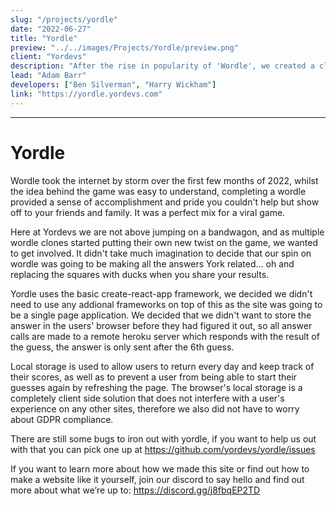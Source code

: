 ```yaml
---
slug: "/projects/yordle"
date: "2022-06-27"
title: "Yordle"
preview: "../../images/Projects/Yordle/preview.png"
client: "Yordevs"
description: "After the rise in popularity of 'Wordle', we created a clone of the game where every answer was in some way related to York"
lead: "Adam Barr"
developers: ["Ben Silverman", "Harry Wickham"]
link: "https://yordle.yordevs.com"
---
```


---

# Yordle

Wordle took the internet by storm over the first few months of 2022, whilst the idea behind the game was easy to understand, completing a wordle provided a sense of accomplishment and pride you couldn't help but show off to your friends and family. It was a perfect mix for a viral game.

Here at Yordevs we are not above jumping on a bandwagon, and as multiple wordle clones started putting their own new twist on the game, we wanted to get involved. It didn't take much imagination to decide that our spin on wordle was going to be making all the answers York related... oh and replacing the squares with ducks when you share your results.

Yordle uses the basic create-react-app framework, we decided we didn't need to use any addional frameworks on top of this as the site was going to be a single page application. We decided that we didn't want to store the answer in the users' browser before they had figured it out, so all answer calls are made to a remote heroku server which responds with the result of the guess, the answer is only sent after the 6th guess.

Local storage is used to allow users to return every day and keep track of their scores, as well as to prevent a user from being able to start their guesses again by refreshing the page. The browser's local storage is a completely client side solution that does not interfere with a user's experience on any other sites, therefore we also did not have to worry about GDPR compliance.

There are still some bugs to iron out with yordle, if you want to help us out with that you can pick one up at <https://github.com/yordevs/yordle/issues>
  
If you want to learn more about how we made this site or find out how to make a website like it yourself, join our discord to say hello and find out more about what we’re up to: <https://discord.gg/j8fbqEP2TD> 

